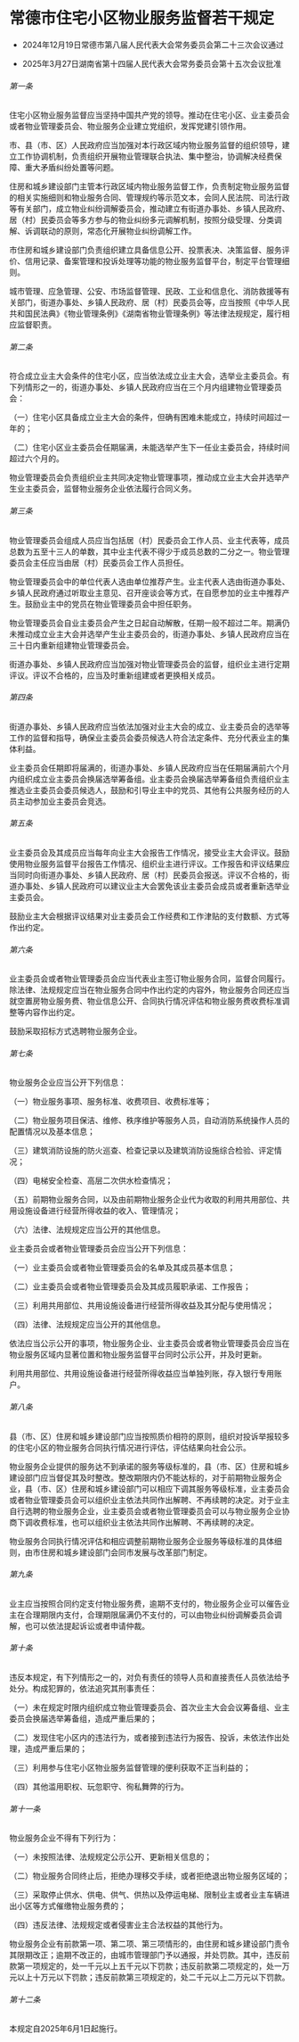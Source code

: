 # 常德市住宅小区物业服务监督若干规定

- 2024年12月19日常德市第八届人民代表大会常务委员会第二十三次会议通过

- 2025年3月27日湖南省第十四届人民代表大会常务委员会第十五次会议批准

<!-- INFO END -->

###### 第一条

住宅小区物业服务监督应当坚持中国共产党的领导。推动在住宅小区、业主委员会或者物业管理委员会、物业服务企业建立党组织，发挥党建引领作用。

市、县（市、区）人民政府应当加强对本行政区域内物业服务监督的组织领导，建立工作协调机制，负责组织开展物业管理联合执法、集中整治，协调解决经费保障、重大矛盾纠纷处置等问题。

住房和城乡建设部门主管本行政区域内物业服务监督工作，负责制定物业服务监督的相关实施细则和物业服务合同、管理规约等示范文本，会同人民法院、司法行政等有关部门，成立物业纠纷调解委员会，推动建立有街道办事处、乡镇人民政府、居（村）民委员会等多方参与的物业纠纷多元调解机制，按照分级受理、分类调解、诉调联动的原则，常态化开展物业纠纷调解工作。

市住房和城乡建设部门负责组织建立具备信息公开、投票表决、决策监督、服务评价、信用记录、备案管理和投诉处理等功能的物业服务监督平台，制定平台管理细则。

城市管理、应急管理、公安、市场监督管理、民政、工业和信息化、消防救援等有关部门，街道办事处、乡镇人民政府、居（村）民委员会等，应当按照《中华人民共和国民法典》《物业管理条例》《湖南省物业管理条例》等法律法规规定，履行相应监督职责。

###### 第二条

符合成立业主大会条件的住宅小区，应当依法成立业主大会，选举业主委员会。有下列情形之一的，街道办事处、乡镇人民政府应当在三个月内组建物业管理委员会：

（一）住宅小区具备成立业主大会的条件，但确有困难未能成立，持续时间超过一年的；

（二）住宅小区业主委员会任期届满，未能选举产生下一任业主委员会，持续时间超过六个月的。

物业管理委员会负责组织业主共同决定物业管理事项，推动成立业主大会并选举产生业主委员会，监督物业服务企业依法履行合同义务。

###### 第三条

物业管理委员会组成人员应当包括居（村）民委员会工作人员、业主代表等，成员总数为五至十三人的单数，其中业主代表不得少于成员总数的二分之一。物业管理委员会主任应当由居（村）民委员会工作人员担任。

物业管理委员会中的单位代表人选由单位推荐产生。业主代表人选由街道办事处、乡镇人民政府通过听取业主意见、召开座谈会等方式，在自愿参加的业主中推荐产生。鼓励业主中的党员在物业管理委员会中担任职务。

物业管理委员会自业主委员会产生之日起自动解散，任期一般不超过二年。期满仍未推动成立业主大会并选举产生业主委员会的，街道办事处、乡镇人民政府应当在三十日内重新组建物业管理委员会。

街道办事处、乡镇人民政府应当加强对物业管理委员会的监督，组织业主进行定期评议。评议不合格的，应当及时重新组建或者更换相关成员。

###### 第四条

街道办事处、乡镇人民政府应当依法加强对业主大会的成立、业主委员会的选举等工作的监督和指导，确保业主委员会委员候选人符合法定条件、充分代表业主的集体利益。

业主委员会任期即将届满的，街道办事处、乡镇人民政府应当在任期届满前六个月内组织成立业主委员会换届选举筹备组。业主委员会换届选举筹备组负责组织业主推选业主委员会委员候选人，鼓励和引导业主中的党员、其他有公共服务经历的人员主动参加业主委员会竞选。

###### 第五条

业主委员会及其成员应当每年向业主大会报告工作情况，接受业主大会评议。鼓励使用物业服务监督平台报告工作情况、组织业主进行评议。工作报告和评议结果应当同时向街道办事处、乡镇人民政府、居（村）民委员会报送。评议不合格的，街道办事处、乡镇人民政府可以建议业主大会罢免该业主委员会成员或者重新选举业主委员会。

鼓励业主大会根据评议结果对业主委员会工作经费和工作津贴的支付数额、方式等作出约定。

###### 第六条

业主委员会或者物业管理委员会应当代表业主签订物业服务合同，监督合同履行。除法律、法规规定应当在物业服务合同中作出约定的内容外，物业服务合同还应当就空置房物业服务费、物业信息公开、合同执行情况评估和物业服务费收费标准调整等内容作出约定。

鼓励采取招标方式选聘物业服务企业。

###### 第七条

物业服务企业应当公开下列信息：

（一）物业服务事项、服务标准、收费项目、收费标准等；

（二）物业服务项目保洁、维修、秩序维护等服务人员，自动消防系统操作人员的配置情况以及基本信息；

（三）建筑消防设施的防火巡查、检查记录以及建筑消防设施综合检验、评定情况；

（四）电梯安全检查、高层二次供水检查情况；

（五）前期物业服务合同，以及由前期物业服务企业代为收取的利用共用部位、共用设施设备进行经营所得收益的收入、管理情况；

（六）法律、法规规定应当公开的其他信息。

业主委员会或者物业管理委员会应当公开下列信息：

（一）业主委员会或者物业管理委员会的名单及其成员基本信息；

（二）业主委员会或者物业管理委员会及其成员履职承诺、工作报告；

（三）利用共用部位、共用设施设备进行经营所得收益及其分配与使用情况；

（四）法律、法规规定应当公开的其他信息。

依法应当公示公开的事项，物业服务企业、业主委员会或者物业管理委员会应当在物业服务区域内显著位置和物业服务监督平台同时公示公开，并及时更新。

利用共用部位、共用设施设备进行经营所得收益应当单独列账，存入银行专用账户。

###### 第八条

县（市、区）住房和城乡建设部门应当按照质价相符的原则，组织对投诉举报较多的住宅小区的物业服务合同执行情况进行评估，评估结果向社会公示。

物业服务企业提供的服务达不到承诺的服务等级标准的，县（市、区）住房和城乡建设部门应当督促其及时整改。整改期限内仍不能达标的，对于前期物业服务企业，县（市、区）住房和城乡建设部门可以相应下调其服务等级标准，业主委员会或者物业管理委员会可以组织业主依法共同作出解聘、不再续聘的决定。对于业主自行选聘的物业服务企业，业主委员会或者物业管理委员会可以与物业服务企业协商下调收费标准，也可以组织业主依法共同作出解聘、不再续聘的决定。

物业服务合同执行情况评估和相应调整前期物业服务企业服务等级标准的具体细则，由市住房和城乡建设部门会同市发展与改革部门制定。

###### 第九条

业主应当按照合同约定支付物业服务费，逾期不支付的，物业服务企业可以催告业主在合理期限内支付，合理期限届满仍不支付的，可以由物业纠纷调解委员会调解，也可以依法提起诉讼或者申请仲裁。

###### 第十条

违反本规定，有下列情形之一的，对负有责任的领导人员和直接责任人员依法给予处分。构成犯罪的，依法追究其刑事责任：

（一）未在规定时限内组织成立物业管理委员会、首次业主大会会议筹备组、业主委员会换届选举筹备组，造成严重后果的；

（二）发现住宅小区内的违法行为，或者接到违法行为报告、投诉，未依法作出处理，造成严重后果的；

（三）利用参与住宅小区物业服务监督管理的便利获取不正当利益的；

（四）其他滥用职权、玩忽职守、徇私舞弊的行为。

###### 第十一条

物业服务企业不得有下列行为：

（一）未按照法律、法规规定公示公开、更新相关信息的；

（二）物业服务合同终止后，拒绝办理移交手续，或者拒绝退出物业服务区域的；

（三）采取停止供水、供电、供气、供热以及停运电梯、限制业主或者业主车辆进出小区等方式催缴物业服务费的；

（四）违反法律、法规规定或者侵害业主合法权益的其他行为。

物业服务企业有前款第一项、第二项、第三项情形的，由住房和城乡建设部门责令其限期改正；逾期不改正的，由城市管理部门予以通报，并处罚款。其中，违反前款第一项规定的，处一千元以上五千元以下罚款；违反前款第二项规定的，处一万元以上十万元以下罚款；违反前款第三项规定的，处二千元以上二万元以下罚款。

###### 第十二条

本规定自2025年6月1日起施行。
